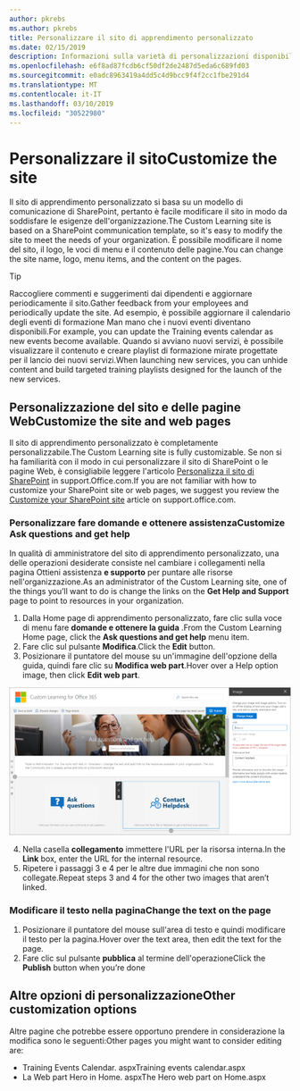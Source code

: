 ```yaml
---
author: pkrebs
ms.author: pkrebs
title: Personalizzare il sito di apprendimento personalizzato
ms.date: 02/15/2019
description: Informazioni sulla varietà di personalizzazioni disponibili con l'apprendimento personalizzato per Office 365
ms.openlocfilehash: e6f8ad87fcdb6cf50df2de2487d5eda6c689fd03
ms.sourcegitcommit: e0adc8963419a4dd5c4d9bcc9f4f2cc1fbe291d4
ms.translationtype: MT
ms.contentlocale: it-IT
ms.lasthandoff: 03/10/2019
ms.locfileid: "30522980"
---
```

# <a name="customize-the-site"></a><span data-ttu-id="dc4f1-103">Personalizzare il sito</span><span class="sxs-lookup"><span data-stu-id="dc4f1-103">Customize the site</span></span>

<span data-ttu-id="dc4f1-104">Il sito di apprendimento personalizzato si basa su un modello di comunicazione di SharePoint, pertanto è facile modificare il sito in modo da soddisfare le esigenze dell'organizzazione.</span><span class="sxs-lookup"><span data-stu-id="dc4f1-104">The Custom Learning site is based on a SharePoint communication template, so it's easy to modify the site to meet the needs of your organization.</span></span> <span data-ttu-id="dc4f1-105">È possibile modificare il nome del sito, il logo, le voci di menu e il contenuto delle pagine.</span><span class="sxs-lookup"><span data-stu-id="dc4f1-105">You can change the site name, logo, menu items, and the content on the pages.</span></span> 

> [!TIP]
> <span data-ttu-id="dc4f1-106">Raccogliere commenti e suggerimenti dai dipendenti e aggiornare periodicamente il sito.</span><span class="sxs-lookup"><span data-stu-id="dc4f1-106">Gather feedback from your employees and periodically update the site.</span></span> <span data-ttu-id="dc4f1-107">Ad esempio, è possibile aggiornare il calendario degli eventi di formazione Man mano che i nuovi eventi diventano disponibili.</span><span class="sxs-lookup"><span data-stu-id="dc4f1-107">For example, you can update the Training events calendar as new events become available.</span></span> <span data-ttu-id="dc4f1-108">Quando si avviano nuovi servizi, è possibile visualizzare il contenuto e creare playlist di formazione mirate progettate per il lancio dei nuovi servizi.</span><span class="sxs-lookup"><span data-stu-id="dc4f1-108">When launching new services, you can unhide content and build targeted training playlists designed for the launch of the new services.</span></span> 

## <a name="customize-the-site-and-web-pages"></a><span data-ttu-id="dc4f1-109">Personalizzazione del sito e delle pagine Web</span><span class="sxs-lookup"><span data-stu-id="dc4f1-109">Customize the site and web pages</span></span>

<span data-ttu-id="dc4f1-110">Il sito di apprendimento personalizzato è completamente personalizzabile.</span><span class="sxs-lookup"><span data-stu-id="dc4f1-110">The Custom Learning site is fully customizable.</span></span> <span data-ttu-id="dc4f1-111">Se non si ha familiarità con il modo in cui personalizzare il sito di SharePoint o le pagine Web, è consigliabile leggere l'articolo [Personalizza il sito di SharePoint](https://support.office.com/en-us/article/customize-your-sharepoint-site-320b43e5-b047-4fda-8381-f61e8ac7f59b) in support.Office.com.</span><span class="sxs-lookup"><span data-stu-id="dc4f1-111">If you are not familiar with how to customize your SharePoint site or web pages, we suggest you review the [Customize your SharePoint site](https://support.office.com/en-us/article/customize-your-sharepoint-site-320b43e5-b047-4fda-8381-f61e8ac7f59b) article on support.office.com.</span></span> 

### <a name="customize-ask-questions-and-get-help"></a><span data-ttu-id="dc4f1-112">Personalizzare fare domande e ottenere assistenza</span><span class="sxs-lookup"><span data-stu-id="dc4f1-112">Customize Ask questions and get help</span></span>

<span data-ttu-id="dc4f1-113">In qualità di amministratore del sito di apprendimento personalizzato, una delle operazioni desiderate consiste nel cambiare i collegamenti nella pagina Ottieni assistenza **e supporto** per puntare alle risorse nell'organizzazione.</span><span class="sxs-lookup"><span data-stu-id="dc4f1-113">As an administrator of the Custom Learning site, one of the things you’ll want to do is change the links on the **Get Help and Support** page to point to resources in your organization.</span></span> 

1.  <span data-ttu-id="dc4f1-114">Dalla Home page di apprendimento personalizzato, fare clic sulla voce di menu fare **domande e ottenere la guida** .</span><span class="sxs-lookup"><span data-stu-id="dc4f1-114">From the Custom Learning Home page, click the **Ask questions and get help** menu item.</span></span>
2.  <span data-ttu-id="dc4f1-115">Fare clic sul pulsante **Modifica**.</span><span class="sxs-lookup"><span data-stu-id="dc4f1-115">Click the **Edit** button.</span></span>
3.  <span data-ttu-id="dc4f1-116">Posizionare il puntatore del mouse su un'immagine dell'opzione della guida, quindi fare clic su **Modifica web part**.</span><span class="sxs-lookup"><span data-stu-id="dc4f1-116">Hover over a Help option image, then click **Edit web part**.</span></span>

![CG-EDITHELP. png](media/cg-edithelp.png)

4.  <span data-ttu-id="dc4f1-118">Nella casella **collegamento** immettere l'URL per la risorsa interna.</span><span class="sxs-lookup"><span data-stu-id="dc4f1-118">In the **Link** box, enter the URL for the internal resource.</span></span> 
5.  <span data-ttu-id="dc4f1-119">Ripetere i passaggi 3 e 4 per le altre due immagini che non sono collegate.</span><span class="sxs-lookup"><span data-stu-id="dc4f1-119">Repeat steps 3 and 4 for the other two images that aren’t linked.</span></span>

### <a name="change-the-text-on-the-page"></a><span data-ttu-id="dc4f1-120">Modificare il testo nella pagina</span><span class="sxs-lookup"><span data-stu-id="dc4f1-120">Change the text on the page</span></span>

1. <span data-ttu-id="dc4f1-121">Posizionare il puntatore del mouse sull'area di testo e quindi modificare il testo per la pagina.</span><span class="sxs-lookup"><span data-stu-id="dc4f1-121">Hover over the text area, then edit the text for the page.</span></span> 
2. <span data-ttu-id="dc4f1-122">Fare clic sul pulsante **pubblica** al termine dell'operazione</span><span class="sxs-lookup"><span data-stu-id="dc4f1-122">Click the **Publish** button when you’re done</span></span>

## <a name="other-customization-options"></a><span data-ttu-id="dc4f1-123">Altre opzioni di personalizzazione</span><span class="sxs-lookup"><span data-stu-id="dc4f1-123">Other customization options</span></span>
<span data-ttu-id="dc4f1-124">Altre pagine che potrebbe essere opportuno prendere in considerazione la modifica sono le seguenti:</span><span class="sxs-lookup"><span data-stu-id="dc4f1-124">Other pages you might want to consider editing are:</span></span>

- <span data-ttu-id="dc4f1-125">Training Events Calendar. aspx</span><span class="sxs-lookup"><span data-stu-id="dc4f1-125">Training events calendar.aspx</span></span>
- <span data-ttu-id="dc4f1-126">La Web part Hero in Home. aspx</span><span class="sxs-lookup"><span data-stu-id="dc4f1-126">The Hero web part on Home.aspx</span></span>

